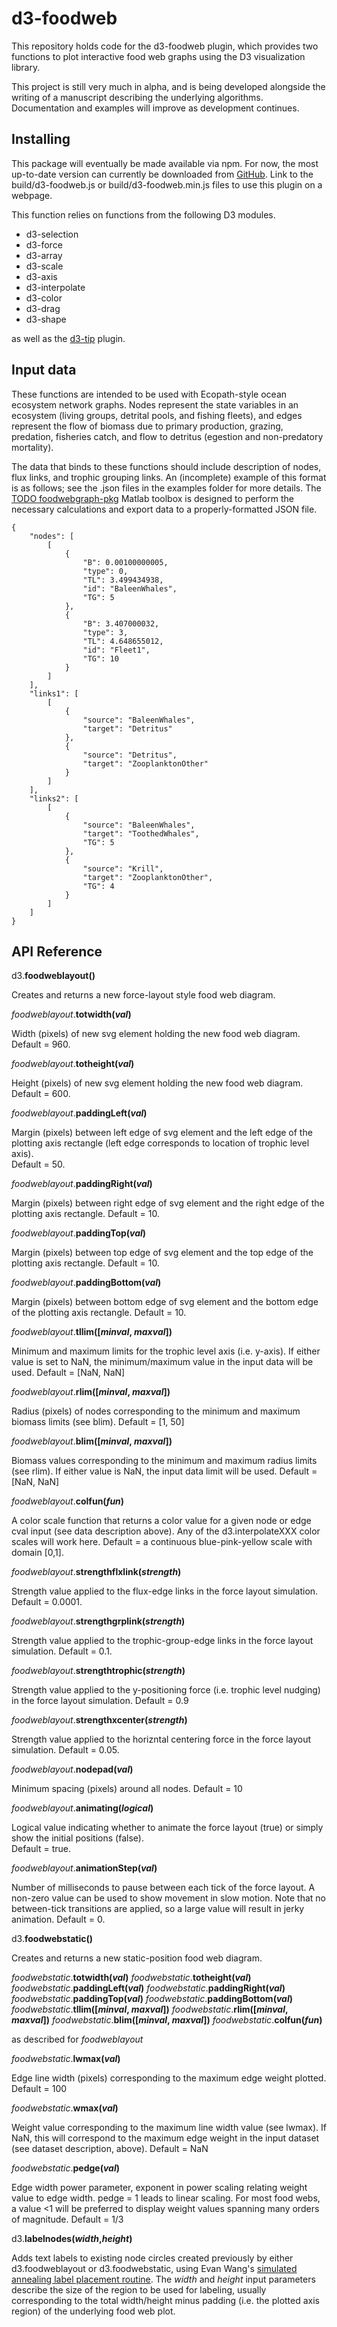 # d3-foodweb

This repository holds code for the d3-foodweb plugin, which provides two functions to plot interactive food web graphs using the D3 visualization library.

This project is still very much in alpha, and is being developed alongside the writing of a manuscript describing the underlying algorithms.  Documentation and examples will improve as development continues.

## Installing

<!-- If you use NPM, `npm install d3-foodweb`. Otherwise, download the [latest release](https://github.com/kakearney/d3-foodweb/releases/latest). -->

This package will eventually be made available via npm.  For now, the most up-to-date version can currently be downloaded from [GitHub](https://github.com/kakearney/d3-foodweb/).  Link to the build/d3-foodweb.js or build/d3-foodweb.min.js files to use this plugin on a webpage.

This function relies on functions from the following D3 modules.  

- d3-selection
- d3-force
- d3-array
- d3-scale
- d3-axis
- d3-interpolate
- d3-color
- d3-drag
- d3-shape

as well as the [d3-tip](http://labratrevenge.com/d3-tip/) plugin.

## Input data

These functions are intended to be used with Ecopath-style ocean ecosystem network graphs.  Nodes represent the state variables in an ecosystem (living groups, detrital pools, and fishing fleets), and edges represent the flow of biomass due to primary production, grazing, predation, fisheries catch, and flow to detritus (egestion and non-predatory mortality).

The data that binds to these functions should include description of nodes, flux links, and trophic grouping links.  An (incomplete) example of this format is as follows; see the .json files in the examples folder for more details.  The [TODO foodwebgraph-pkg]() Matlab toolbox is designed to perform the necessary calculations and export data to a properly-formatted JSON file.

    {
    	"nodes": [
    		[
    			{
    				"B": 0.00100000005,
    				"type": 0,
    				"TL": 3.499434938,
    				"id": "BaleenWhales",
    				"TG": 5
    			},
    			{
    				"B": 3.407000032,
    				"type": 3,
    				"TL": 4.648655012,
    				"id": "Fleet1",
    				"TG": 10
    			}
    		]
    	],
    	"links1": [
    		[
    			{
    				"source": "BaleenWhales",
    				"target": "Detritus"
    			},
    			{
    				"source": "Detritus",
    				"target": "ZooplanktonOther"
    			}
    		]
    	],
    	"links2": [
    		[
    			{
    				"source": "BaleenWhales",
    				"target": "ToothedWhales",
    				"TG": 5
    			},
    			{
    				"source": "Krill",
    				"target": "ZooplanktonOther",
    				"TG": 4
    			}
    		]
    	]
    }


## API Reference

d3.**foodweblayout()**

Creates and returns a new force-layout style food web diagram.

*foodweblayout*.**totwidth(*val*)**

Width (pixels) of new svg element holding the new food web diagram.  
Default = 960.

*foodweblayout*.**totheight(*val*)**

Height (pixels) of new svg element holding the new food web diagram.  
Default = 600.

*foodweblayout*.**paddingLeft(*val*)**

Margin (pixels) between left edge of svg element and the left edge of the plotting axis rectangle (left edge corresponds to location of trophic level axis).  
Default = 50.

*foodweblayout*.**paddingRight(*val*)**

Margin (pixels) between right edge of svg element and the right edge of the plotting axis rectangle. 
Default = 10.

*foodweblayout*.**paddingTop(*val*)**

Margin (pixels) between top edge of svg element and the top edge of the plotting axis rectangle. 
Default = 10.

*foodweblayout*.**paddingBottom(*val*)**

Margin (pixels) between bottom edge of svg element and the bottom edge of the plotting axis rectangle. 
Default = 10.

*foodweblayout*.**tllim([*minval*, *maxval*])**

Minimum and maximum limits for the trophic level axis (i.e. y-axis).  If either value is set to NaN, the minimum/maximum value in the input data will be used. 
Default = [NaN, NaN]

*foodweblayout*.**rlim([*minval*, *maxval*])**

Radius (pixels) of nodes corresponding to the minimum and maximum biomass limits (see blim). 
Default = [1, 50]

*foodweblayout*.**blim([*minval*, *maxval*])**

Biomass values corresponding to the minimum and maximum radius limits (see rlim).  If either value is NaN, the input data limit will be used. 
Default = [NaN, NaN]

*foodweblayout*.**colfun(*fun*)**

A color scale function that returns a color value for a given node or edge cval input (see data description above).  Any of the d3.interpolateXXX color scales will work here. 
Default = a continuous blue-pink-yellow scale with domain [0,1].

*foodweblayout*.**strengthflxlink(*strength*)**

Strength value applied to the flux-edge links in the force layout simulation. 
Default = 0.0001.

*foodweblayout*.**strengthgrplink(*strength*)**

Strength value applied to the trophic-group-edge links in the force layout simulation. 
Default = 0.1.

*foodweblayout*.**strengthtrophic(*strength*)**

Strength value applied to the y-positioning force (i.e. trophic level nudging) in the force layout simulation. 
Default = 0.9

*foodweblayout*.**strengthxcenter(*strength*)**

Strength value applied to the horizntal centering force in the force layout simulation. 
Default = 0.05.

*foodweblayout*.**nodepad(*val*)**

Minimum spacing (pixels) around all nodes.
Default = 10

*foodweblayout*.**animating(*logical*)**

Logical value indicating whether to animate the force layout (true) or simply show the initial positions (false).  
Default = true.

*foodweblayout*.**animationStep(*val*)**

Number of milliseconds to pause between each tick of the force layout.  A non-zero value can be used to show movement in slow motion.  Note that no between-tick transitions are applied, so a large value will result in jerky animation. 
Default = 0.

d3.**foodwebstatic()**

Creates and returns a new static-position food web diagram.

*foodwebstatic*.**totwidth(*val*)**
*foodwebstatic*.**totheight(*val*)**
*foodwebstatic*.**paddingLeft(*val*)**
*foodwebstatic*.**paddingRight(*val*)**
*foodwebstatic*.**paddingTop(*val*)**
*foodwebstatic*.**paddingBottom(*val*)**
*foodwebstatic*.**tllim([*minval*, *maxval*])**
*foodwebstatic*.**rlim([*minval*, *maxval*])**
*foodwebstatic*.**blim([*minval*, *maxval*])**
*foodwebstatic*.**colfun(*fun*)**

as described for *foodweblayout*

*foodwebstatic*.**lwmax(*val*)**

Edge line width (pixels) corresponding to the maximum edge weight plotted.
Default = 100

*foodwebstatic*.**wmax(*val*)**

Weight value corresponding to the maximum line width value (see lwmax).  If NaN, this will correspond to the maximum edge weight in the input dataset (see dataset description, above).
Default = NaN

*foodwebstatic*.**pedge(*val*)**

Edge width power parameter, exponent in power scaling relating weight value to edge width.  pedge = 1 leads to linear scaling.  For most food webs, a value <1 will be preferred to display weight values spanning many orders of magnitude.
Default = 1/3

d3.**labelnodes(*width*,*height*)**

Adds text labels to existing node circles created previously by either d3.foodweblayout or d3.foodwebstatic, using Evan Wang's  [simulated annealing label placement routine](https://github.com/tinker10/D3-Labeler).  The *width* and *height* input parameters describe the size of the region to be used for labeling, usually corresponding to the total width/height minus padding (i.e. the plotted axis region) of the underlying food web plot.


